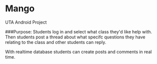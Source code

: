 # Mango

UTA Android Project

###Purpose:
Students log in and select what class they'd like help with. Then students post a thread about what specifc questions they have
relating to the class and other students can reply.

With realtime database students can create posts and comments in real time.

